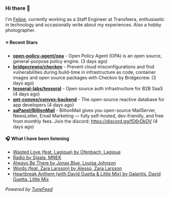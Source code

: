 ### Hi there 👋

I'm [Felipe](https://felipevm.com), currently working as a Staff Engineer at Transfeera, enthusiastic in technology and occasionally write about my experiences. Also a hobby photographer.

#### ⭐ Recent Stars
- **[open-policy-agent/opa](https://github.com/open-policy-agent/opa)** - Open Policy Agent (OPA) is an open source, general-purpose policy engine. (3 days ago)
- **[bridgecrewio/checkov](https://github.com/bridgecrewio/checkov)** - Prevent cloud misconfigurations and find vulnerabilities during build-time in infrastructure as code, container images and open source packages with Checkov by Bridgecrew. (3 days ago)
- **[tesseral-labs/tesseral](https://github.com/tesseral-labs/tesseral)** - Open source auth infrastructure for B2B SaaS (4 days ago)
- **[get-convex/convex-backend](https://github.com/get-convex/convex-backend)** - The open-source reactive database for app developers (4 days ago)
- **[aaPanel/BillionMail](https://github.com/aaPanel/BillionMail)** - BillionMail gives you open-source MailServer, NewsLetter,  Email Marketing — fully self-hosted, dev-friendly, and free from monthly fees. Join the discord: https://discord.gg/fD6rDkDV (4 days ago)

#### 🎧 What I have been listening
- [Wasted Love (feat. Lagique) by Ofenbach, Lagique](https://open.spotify.com/track/2pPO9YecZimmuVQfIzfV6U)
- [Radio by Sigala, MNEK](https://open.spotify.com/track/3FN3jsZTdt5sU6NRcIgUKK)
- [Always Be There by Jonas Blue, Louisa Johnson](https://open.spotify.com/track/1PKqiewc0OyZVYxFz5ugbH)
- [Words (feat. Zara Larsson) by Alesso, Zara Larsson](https://open.spotify.com/track/1bgKMxPQU7JIZEhNsM1vFs)
- [Heartbreak Anthem (with David Guetta &amp; Little Mix) by Galantis, David Guetta, Little Mix](https://open.spotify.com/track/5K6Ssv4Z3zRvxt0P6EKUAP)

_Powered by [TuneFeed](https://tunefeed.app?ref=github.com)_
